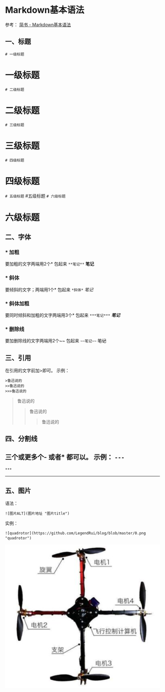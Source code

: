 # Markdown基本语法
参考：
[简书 - Markdown基本语法](https://www.jianshu.com/p/191d1e21f7ed)

## 一、标题
`# 一级标题`
# 一级标题
`# 二级标题`
# 二级标题
`# 三级标题`
# 三级标题
`# 四级标题`
# 四级标题
`# 五级标题`
#五级标题
`# 六级标题`
# 六级标题

## 二、字体
### * 加粗
要加粗的文字两端用2个* 包起来
`**笔记**`
**笔记**
### * 斜体
要倾斜的文字；两端用1个* 包起来
`*斜体*`
*笔记*
### * 斜体加粗
要同时倾斜和加粗的文字两端用3个* 包起来
`***笔记***`
***笔记***
### * 删除线
要加删除线的文字两端用2个~~ 包起来
`~~笔记~~`
~~笔记~~

## 三、引用
在引用的文字前加>即可。
示例：
```
>鲁迅说的
>>鲁迅说的
>>>鲁迅说的
```
>鲁迅说的
>>鲁迅说的
>>>鲁迅说的

## 四、分割线
三个或更多个- 或者* 都可以。
示例：
`---`
---
`***`
***

## 五、图片
语法：
```
![图片ALT](图片地址 "图片title")
```
实例：
```
![quadrotor](https://github.com/LegendRui/blog/blob/master/0.png "quadrotor")
```
![quadrotor](https://github.com/LegendRui/blog/blob/master/0.png "quadrotor")
